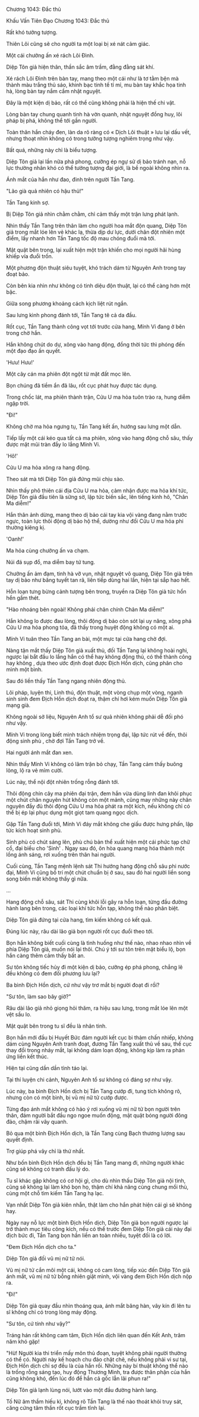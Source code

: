 




Chương 1043: Đắc thủ


Khấu Vấn Tiên Đạo Chương 1043: Đắc thủ

Rất khó tưởng tượng.

Thiên Lôi cũng sẽ cho người ta một loại bị xé nát cảm giác.

Một cái chưởng ấn xé rách Lôi Đình.

Diệp Tôn giả hiện thân, thần sắc âm trầm, đằng đằng sát khí.

Xé rách Lôi Đình trên bàn tay, mang theo một cái như là tơ tằm bện mà thành màu trắng thủ sáo, khinh bạc tinh tế tỉ mỉ, mu bàn tay khắc họa tinh hà, lòng bàn tay nắm cầm nhật nguyệt.

Đây là một kiện dị bảo, rất có thể cũng không phải là hiện thế chi vật.

Lòng bàn tay chung quanh tinh hà vờn quanh, nhật nguyệt đồng huy, lôi pháp bị phá, không thể tới gần người.

Toàn thân hắn cháy đen, làn da rõ ràng có « Dịch Lôi thuật » lưu lại dấu vết, nhưng thoạt nhìn không có trong tưởng tượng nghiêm trọng như vậy.

Bất quá, những này chỉ là biểu tượng.

Diệp Tôn giả lại lần nữa phá phong, cưỡng ép ngự sử dị bảo tránh nạn, nỗ lực thường nhân khó có thể tưởng tượng đại giới, là bề ngoài không nhìn ra.

Ánh mắt của hắn như đao, đinh trên người Tần Tang.

"Lão già quả nhiên có hậu thủ!"

Tần Tang kinh sợ.

Bị Diệp Tôn giả nhìn chằm chằm, chỉ cảm thấy một trận lưng phát lạnh.

Nhìn thấy Tần Tang trên thân làm cho người hoa mắt độn quang, Diệp Tôn giả trong mắt lóe lên vẻ khác lạ, thừa dịp dư lực, dưới chân đột nhiên một điểm, lấy nhanh hơn Tần Tang tốc độ mau chóng đuổi mà tới.

Mật quật bên trong, lại xuất hiện một trận khiến cho mọi người hãi hùng khiếp vía đuổi trốn.

Một phương độn thuật siêu tuyệt, khó trách dám từ Nguyên Anh trong tay đoạt bảo.

Còn bên kia nhìn như không có tinh diệu độn thuật, lại có thể càng hơn một bậc.

Giữa song phương khoảng cách kịch liệt rút ngắn.

Sau lưng kình phong đánh tới, Tần Tang tê cả da đầu.

Rốt cục, Tần Tang thành công vọt tới trước cửa hang, Mính Vi đang ở bên trong chờ hắn.

Hắn không chút do dự, xông vào hang động, đồng thời tức thì phóng đến một đạo đạo ấn quyết.

'Hưu! Hưu!'

Một cây cán ma phiên đột ngột từ mặt đất mọc lên.

Bọn chúng đã tiềm ẩn đã lâu, rốt cục phát huy được tác dụng.

Trong chốc lát, ma phiên thành trận, Cửu U ma hỏa tuôn trào ra, hung diễm ngập trời.

"Đi!"

Không chờ ma hỏa ngưng tụ, Tần Tang kết ấn, hướng sau lưng một dẫn.

Tiếp lấy một cái kéo qua tất cả ma phiên, xông vào hang động chỗ sâu, thấy được mặt mũi tràn đầy lo lắng Mính Vi.

'Hô!'

Cửu U ma hỏa xông ra hang động.

Theo sát mà tới Diệp Tôn giả đứng mũi chịu sào.

Nhìn thấy phô thiên cái địa Cửu U ma hỏa, cảm nhận được ma hỏa khí tức, Diệp Tôn giả đầu tiên là sững sờ, lập tức biến sắc, lên tiếng kinh hô, "Chân Ma diễm!"

Hắn thân ảnh dừng, mang theo dị bảo cái tay kia vội vàng đang nằm trước ngực, toàn lực thôi động dị bảo hộ thể, dường như đối Cửu U ma hỏa phi thường kiêng kị.

'Oanh!'

Ma hỏa cùng chưởng ấn va chạm.

Núi đá sụp đổ, ma diễm bay tứ tung.

Chưởng ấn ảm đạm, tinh hà vỡ vụn, nhật nguyệt vô quang, Diệp Tôn giả trên tay dị bảo như băng tuyết tan rã, liên tiếp dùng hai lần, hiện tại sắp hao hết.

Hỗn loạn tưng bừng cảnh tượng bên trong, truyền ra Diệp Tôn giả tức hổn hển gầm thét.

"Hào nhoáng bên ngoài! Không phải chân chính Chân Ma diễm!"

Hắn không lo được đau lòng, thôi động dị bảo còn sót lại uy năng, xông phá Cửu U ma hỏa phong tỏa, đã thấy trong huyệt động không có một ai.

Mính Vi tuân theo Tần Tang an bài, một mực tại cửa hang chờ đợi.

Nàng tận mắt thấy Diệp Tôn giả xuất thủ, đối Tần Tang lại không hoài nghi, ngược lại bắt đầu lo lắng hắn có thể hay không động thủ, có thể thành công hay không , dựa theo ước định đoạt được Địch Hồn dịch, cũng phân cho mình một bình.

Sau đó liền thấy Tần Tang ngang nhiên động thủ.

Lôi pháp, luyện thi, Linh thú, độn thuật, một vòng chụp một vòng, ngạnh sinh sinh đem Địch Hồn dịch đoạt ra, thậm chí hơi kém muốn Diệp Tôn giả mạng già.

Không ngoài sở liệu, Nguyên Anh tổ sư quả nhiên không phải dễ đối phó như vậy.

Mính Vi trong lòng biết mình trách nhiệm trọng đại, lập tức rút về đến, thôi động sinh phù , chờ đợi Tần Tang trở về.

Hai người ánh mắt đan xen.

Nhìn thấy Mính Vi không có lâm trận bỏ chạy, Tần Tang cảm thấy buông lỏng, lộ ra vẻ mỉm cười.

Lúc này, thể nội đột nhiên trống rỗng đánh tới.

Thôi động chín cây ma phiên đại trận, đem hắn vừa dùng linh đan khôi phục một chút chân nguyên hút không còn một mảnh, cũng may những này chân nguyên đầy đủ thôi động Cửu U ma hỏa phát ra một kích, nếu không chỉ có thể bị ép lại phục dụng một giọt tam quang ngọc dịch.

Gặp Tần Tang đuổi tới, Mính Vi đáy mắt không che giấu được hưng phấn, lập tức kích hoạt sinh phù.

Sinh phù có chút sáng lên, phù chú bản thể xuất hiện một cái phức tạp chữ cổ, đại biểu cho 'Sinh' . Ngay sau đó, ôn hòa quang mang hóa thành một lồng ánh sáng, rơi xuống trên thân hai người.

Cuối cùng, Tần Tang mệnh lệnh sát Thi hướng hang động chỗ sâu phi nước đại, Mính Vi cũng bố trí một chút chuẩn bị ở sau, sau đó hai người liền song song biến mất không thấy gì nữa.

...

Hang động chỗ sâu, sát Thi cùng khôi lỗi gây ra hỗn loạn, từng đầu đường hành lang bên trong, các loại khí tức hỗn tạp, không thể nào phân biệt.

Diệp Tôn giả đứng tại cửa hang, tìm kiếm không có kết quả.

Đúng lúc này, râu dài lão giả bọn người rốt cục đuổi theo tới.

Bọn hắn không biết cuối cùng là tình huống như thế nào, nhao nhao nhìn về phía Diệp Tôn giả, muốn nói lại thôi. Chú ý tới sư tôn trên mặt biểu lộ, bọn hắn càng thêm cảm thấy bất an.

Sư tôn không tiếc hủy đi một kiện dị bảo, cưỡng ép phá phong, chẳng lẽ đều không có đem đối phương lưu lại?

Ba bình Địch Hồn dịch, cứ như vậy trơ mắt bị người đoạt đi rồi?

"Sư tôn, làm sao bây giờ?"

Râu dài lão giả nhỏ giọng hỏi thăm, ra hiệu sau lưng, trong mắt lóe lên một vệt sầu lo.

Mật quật bên trong tu sĩ đều là nhân tinh.

Bọn hắn mới đầu bị Huyết Bức đám người kết cục bi thảm chấn nhiếp, không dám cùng Nguyên Anh tranh đoạt, đương Tần Tang xuất thủ về sau, thế cục thay đổi trong nháy mắt, lại không dám loạn động, không kịp làm ra phản ứng liền kết thúc.

Hiện tại cũng dần dần tỉnh táo lại.

Tại thí luyện chi cảnh, Nguyên Anh tổ sư không có đáng sợ như vậy.

Lúc này, ba bình Địch Hồn dịch bị Tần Tang cướp đi, tung tích không rõ, nhưng còn có một bình, bị vũ mị nữ tử cướp được.

Từng đạo ánh mắt không có hảo ý rơi xuống vũ mị nữ tử bọn người trên thân, đám người bắt đầu ngo ngoe muốn động, mật quật bóng người đông đảo, chậm rãi vây quanh.

Bỏ qua một bình Địch Hồn dịch, là Tần Tang cùng Bạch thương lượng sau quyết định.

Trợ giúp phá vây chỉ là thứ nhất.

Như bốn bình Địch Hồn dịch đều bị Tần Tang mang đi, những người khác cũng sẽ không có tranh đấu lý do.

Tu sĩ khác gặp không có cơ hội gì, cho dù nhìn thấu Diệp Tôn giả nội tình, cũng sẽ không lại làm khó bọn họ, thậm chí khả năng cùng chung mối thù, cùng một chỗ tìm kiếm Tần Tang hạ lạc.

Vạn nhất Diệp Tôn giả kiên nhẫn, thật làm cho hắn phát hiện cái gì sẽ không hay.

Ngày nay nỗ lực một bình Địch Hồn dịch, Diệp Tôn giả bọn người ngược lại trở thành mục tiêu công kích, nếu có thể trước đem Diệp Tôn giả cái này đại địch bức đi, Tần Tang bọn hắn liền an toàn nhiều, tuyệt đối là có lời.

"Đem Địch Hồn dịch cho ta."

Diệp Tôn giả đối vũ mị nữ tử nói.

Vũ mị nữ tử cắn môi một cái, không có cam lòng, tiếp xúc đến Diệp Tôn giả ánh mắt, vũ mị nữ tử bỗng nhiên giật mình, vội vàng đem Địch Hồn dịch nộp ra.

"Đi!"

Diệp Tôn giả quay đầu nhìn thoáng qua, ánh mắt băng hàn, vây kín đi lên tu sĩ không chỉ có trong lòng máy động.

"Sư tôn, cứ tính như vậy?"

Tráng hán rất không cam tâm, Địch Hồn dịch liên quan đến Kết Anh, trăm năm khó gặp!

"Hừ! Người kia thi triển mấy môn thủ đoạn, tuyệt không phải người thường có thể có. Người này kế hoạch chu đáo chặt chẽ, nếu không phải vi sư tại, Địch Hồn dịch chỉ sợ đều là của hắn rồi. Những này bí thuật không thể nào là trống rỗng sáng tạo, huy động Thương Minh, tra được thân phận của hắn cũng không khó, đến lúc đó để hắn cả gốc lẫn lãi phun ra!"

Diệp Tôn giả lạnh lùng nói, lướt vào một đầu đường hành lang.

Tố Nữ âm thầm hiếu kì, không rõ Tần Tang là thế nào thoát khỏi truy sát, căng cứng tâm thần rốt cục trầm tĩnh lại.




